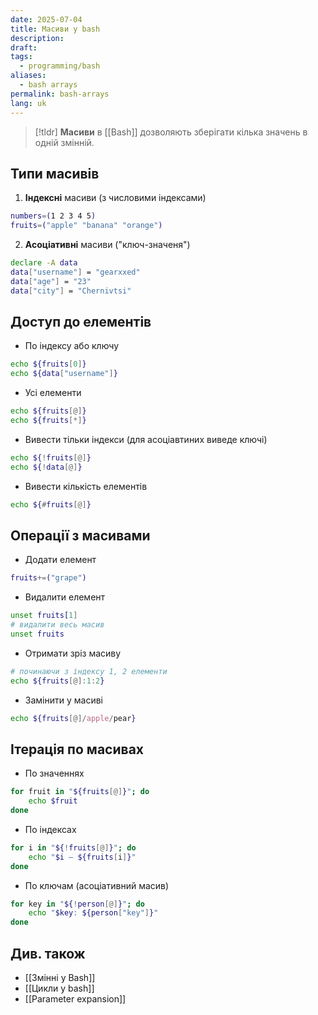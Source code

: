 ```yaml
---
date: 2025-07-04
title: Масиви у bash
description: 
draft: 
tags:
  - programming/bash
aliases:
  - bash arrays
permalink: bash-arrays
lang: uk
---
```


> [!tldr]
> **Масиви** в [[Bash]] дозволяють зберігати кілька значень в одній змінній.

## Типи масивів

1. **Індексні** масиви (з числовими індексами)

```bash
numbers=(1 2 3 4 5)
fruits=("apple" "banana" "orange")
```

2. **Асоціативні** масиви ("ключ-значеня")

```bash
declare -A data
data["username"] = "gearxxed"
data["age"] = "23"
data["city"] = "Chernivtsi"
```

## Доступ до елементів

- По індексу або ключу
```bash
echo ${fruits[0]}
echo ${data["username"]}
```

- Усі елементи

```bash
echo ${fruits[@]}
echo ${fruits[*]}
```

- Вивести тільки індекси (для асоціавтиних виведе ключі)

```bash
echo ${!fruits[@]}
echo ${!data[@]}
```

- Вивести кількість елементів

```bash
echo ${#fruits[@]}
```

## Операції з масивами

- Додати елемент

```bash
fruits+=("grape")
```

- Видалити елемент 

```bash
unset fruits[1]
# видалити весь масив
unset fruits
```

- Отримати зріз масиву

```bash
# починаючи з індексу 1, 2 елементи
echo ${fruits[@]:1:2} 
```

- Замінити у масиві

```bash
echo ${fruits[@]/apple/pear}
```

## Ітерація по масивах

- По значеннях

```bash
for fruit in "${fruits[@]}"; do
	echo $fruit
done
```

- По індексах

```bash
for i in "${!fruits[@]}"; do
	echo "$i — ${fruits[i]}"
done
```

- По ключам (асоціативний масив)

```bash
for key in "${!person[@]}"; do
	echo "$key: ${person["key"]}"
done
```

## Див. також

- [[Змінні у Bash]]
- [[Цикли у bash]]
- [[Parameter expansion]]